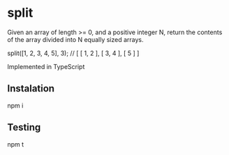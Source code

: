 # split
Given an array of length >= 0, and a positive integer N, return the contents of the array divided into N equally sized arrays.

split([1, 2, 3, 4, 5], 3);
// [ [ 1, 2 ], [ 3, 4 ], [ 5 ] ]

Implemented in TypeScript

## Instalation
npm i

## Testing
npm t
